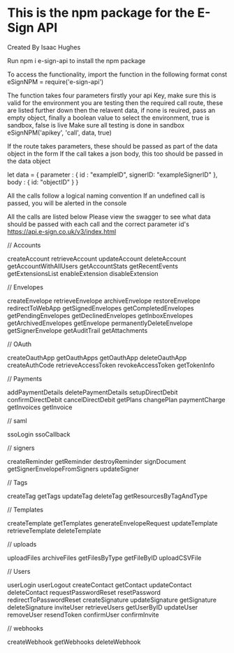 # This is the npm package for the E-Sign API

Created By Isaac Hughes

Run npm i e-sign-api to install the npm package

To access the functionality, import the function in the following format
const eSignNPM = require('e-sign-api')


The function takes four parameters
firstly your api Key, make sure this is valid for the environment you are testing
then the required call route, these are listed further down
then the relavent data, if none is reuired, pass an empty object,
finally a boolean value to select the environment, true is sandbox, false is live
Make sure all testing is done in sandbox
eSignNPM('apikey', 'call', data, true)

If the route takes parameters, these should be passed as part of the data object in the form
If the call takes a json body, this too should be passed in the data object

let data = {
    parameter : {
        id : "exampleID",
        signerID: "exampleSignerID"
    },
    body : {
        id: "objectID"
    }
}


All the calls follow a logical naming convention
If an undefined call is passed, you will be alerted in the console

All the calls are listed below
Please view the swagger to see what data should be passed with each call and the correct parameter id's
https://api.e-sign.co.uk/v3/index.html


// Accounts

createAccount
retrieveAccount
updateAccount
deleteAccount
getAccountWithAllUsers
getAccountStats
getRecentEvents
getExtensionsList
enableExtension
disableExtension

// Envelopes

createEnvelope
retrieveEnvelope
archiveEnvelope
restoreEnvelope
redirectToWebApp
getSignedEnvelopes
getCompletedEnvelopes
getPendingEnvelopes
getDeclinedEnvelopes
getInboxEnvelopes
getArchivedEnvelopes
getEnvelope
permanentlyDeleteEnvelope
getSignerEnvelope
getAuditTrail
getAttachments

// OAuth

createOauthApp
getOauthApps
getOauthApp
deleteOauthApp
createAuthCode
retrieveAccessToken
revokeAccessToken
getTokenInfo

// Payments

addPaymentDetails
deletePaymentDetails
setupDirectDebit
confirmDirectDebit
cancelDirectDebit
getPlans
changePlan
paymentCharge
getInvoices
getInvoice

// saml

ssoLogin
ssoCallback
            
// signers

createReminder
getReminder
destroyReminder
signDocument
getSignerEnvelopeFromSigners
updateSigner

// Tags

createTag
getTags
updateTag
deleteTag
getResourcesByTagAndType

// Templates

createTemplate
getTemplates
generateEnvelopeRequest
updateTemplate
retrieveTemplate
deleteTemplate

// uploads

uploadFiles
archiveFiles
getFilesByType
getFileByID
uploadCSVFile

// Users

userLogin
userLogout
createContact
getContact
updateContact
deleteContact
requestPasswordReset
resetPassword
redirectToPasswordReset
createSignature
updateSignature
getSignature
deleteSignature
inviteUser
retrieveUsers
getUserByID
updateUser
removeUser
resendToken
confirmUser
confirmInvite

// webhooks

createWebhook
getWebhooks
deleteWebhook

